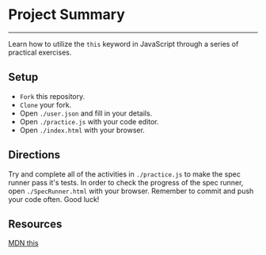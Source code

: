 # Project Summary
---
Learn how to utilize the `this` keyword in JavaScript through a series of practical exercises.

## Setup

* `Fork` this repository.
* `Clone` your fork.
* Open `./user.json` and fill in your details.
* Open `./practice.js` with your code editor.
* Open `./index.html` with your browser.

## Directions

Try and complete all of the activities in `./practice.js` to make the spec runner pass it's tests.
In order to check the progress of the spec runner, open `./SpecRunner.html` with your browser.
Remember to commit and push your code often. Good luck!

## Resources

[MDN this](https://developer.mozilla.org/en-US/docs/Web/JavaScript/Reference/Operators/this)
